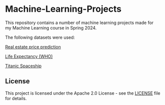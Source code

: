 # Machine-Learning-Projects

This repository contains a number of machine learning projects made for my Machine Learning course in Spring 2024.

The following datasets were used:

[Real estate price prediction](https://www.kaggle.com/datasets/quantbruce/real-estate-price-prediction)

[Life Expectancy (WHO)](https://www.kaggle.com/datasets/kumarajarshi/life-expectancy-who)

[Titanic Spaceship](https://www.kaggle.com/competitions/spaceship-titanic/)

## License
This project is licensed under the Apache 2.0 License - see the [LICENSE](LICENSE) file for details.
